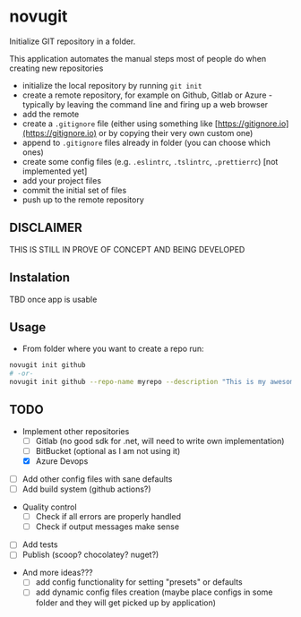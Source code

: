 # novugit

Initialize GIT repository in a folder.

This application automates the manual steps most of people do when creating new repositories

- initialize the local repository by running `git init`
- create a remote repository, for example on Github, Gitlab or Azure - typically by leaving the command line and firing up a web browser
- add the remote
- create a `.gitignore` file (either using something like [https://gitignore.io](https://gitignore.io) or by copying their very own custom one)
- append to `.gitignore` files already in folder (you can choose which ones)
- create some config files (e.g. `.eslintrc`, `.tslintrc`, `.prettierrc`) [not implemented yet]
- add your project files
- commit the initial set of files
- push up to the remote repository

## DISCLAIMER

THIS IS STILL IN PROVE OF CONCEPT AND BEING DEVELOPED

## Instalation

TBD once app is usable

## Usage

- From folder where you want to create a repo run:

```sh
novugit init github
# -or-
novugit init github --repo-name myrepo --description "This is my awesome repo"
```

## TODO

- Implement other repositories
  - [ ] Gitlab (no good sdk for .net, will need to write own implementation)
  - [ ] BitBucket (optional as I am not using it)
  - [x] Azure Devops
- [ ] Add other config files with sane defaults
- [ ] Add build system (github actions?)
- Quality control
  - [ ] Check if all errors are properly handled
  - [ ] Check if output messages make sense
- [ ] Add tests
- [ ] Publish (scoop? chocolatey? nuget?)
- And more ideas???
  - [ ] add config functionality for setting "presets" or defaults
  - [ ] add dynamic config files creation (maybe place configs in some folder and they will get picked up by application)
